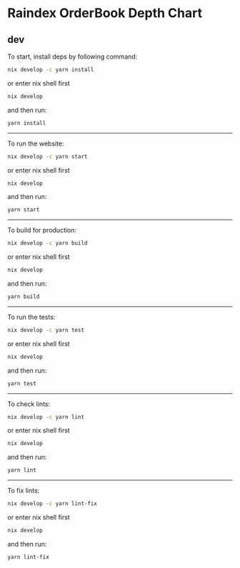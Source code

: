 # Raindex OrderBook Depth Chart
## dev
To start, install deps by following command:
```sh
nix develop -c yarn install
```
or enter nix shell first
```sh
nix develop
```
and then run:
```sh
yarn install
```
---
To run the website:
```sh
nix develop -c yarn start
```
or enter nix shell first
```sh
nix develop
```
and then run:
```sh
yarn start
```
---
To build for production:
```sh
nix develop -c yarn build
```
or enter nix shell first
```sh
nix develop
```
and then run:
```sh
yarn build
```
---
To run the tests:
```sh
nix develop -c yarn test
```
or enter nix shell first
```sh
nix develop
```
and then run:
```sh
yarn test
```
---
To check lints:
```sh
nix develop -c yarn lint
```
or enter nix shell first
```sh
nix develop
```
and then run:
```sh
yarn lint
```
---
To fix lints:
```sh
nix develop -c yarn lint-fix
```
or enter nix shell first
```sh
nix develop
```
and then run:
```sh
yarn lint-fix
```
